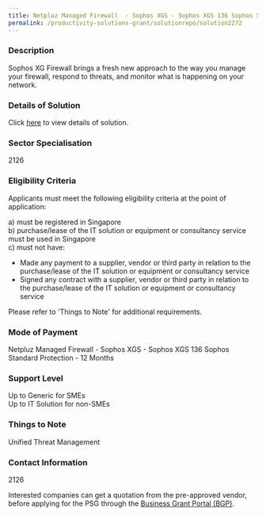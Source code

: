 ```yaml
---
title: Netpluz Managed Firewall  - Sophos XGS - Sophos XGS 136 Sophos Standard Protection - 12 Months
permalink: /productivity-solutions-grant/solutionrepo/solution2272
---
```


### Description

Sophos XG Firewall brings a fresh new approach to the way you manage your firewall, respond to threats, and monitor what is happening on your network.

### Details of Solution

Click <a href='Netpluz Asia Pte Ltd' target='_blank' rel='noopener'>here</a> to view details of solution.

### Sector Specialisation

 2126 

### Eligibility Criteria

Applicants must meet the following eligibility criteria at the point of application:

a) must be registered in Singapore <br>
b) purchase/lease of the IT solution or equipment or consultancy service must be used in Singapore <br>
c) must not have:
- Made any payment to a supplier, vendor or third party in relation to the purchase/lease of the IT solution or equipment or consultancy service
- Signed any contract with a supplier, vendor or third party in relation to the purchase/lease of the IT solution or equipment or consultancy service

Please refer to 'Things to Note' for additional requirements.

### Mode of Payment
Netpluz Managed Firewall  - Sophos XGS - Sophos XGS 136 Sophos Standard Protection - 12 Months

### Support Level
Up to Generic for SMEs <br>
Up to IT Solution for non-SMEs

### Things to Note
Unified Threat Management

### Contact Information
2126

Interested companies can get a quotation from the pre-approved vendor, before applying for the PSG through the <a target='_blank' rel='noopener' href='https://www.businessgrants.gov.sg/'>Business Grant Portal (BGP)</a>.

